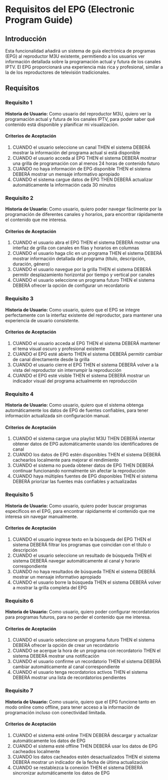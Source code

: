 # Requisitos del EPG (Electronic Program Guide)

## Introducción

Esta funcionalidad añadirá un sistema de guía electrónica de programas (EPG) al reproductor M3U existente, permitiendo a los usuarios ver información detallada sobre la programación actual y futura de los canales IPTV. El EPG proporcionará una experiencia más rica y profesional, similar a la de los reproductores de televisión tradicionales.

## Requisitos

### Requisito 1

**Historia de Usuario:** Como usuario del reproductor M3U, quiero ver la programación actual y futura de los canales IPTV, para poder saber qué contenido está disponible y planificar mi visualización.

#### Criterios de Aceptación

1. CUANDO el usuario seleccione un canal THEN el sistema DEBERÁ mostrar la información del programa actual si está disponible
2. CUANDO el usuario acceda al EPG THEN el sistema DEBERÁ mostrar una grilla de programación con al menos 24 horas de contenido futuro
3. CUANDO no haya información de EPG disponible THEN el sistema DEBERÁ mostrar un mensaje informativo apropiado
4. CUANDO el sistema cargue datos de EPG THEN DEBERÁ actualizar automáticamente la información cada 30 minutos

### Requisito 2

**Historia de Usuario:** Como usuario, quiero poder navegar fácilmente por la programación de diferentes canales y horarios, para encontrar rápidamente el contenido que me interesa.

#### Criterios de Aceptación

1. CUANDO el usuario abra el EPG THEN el sistema DEBERÁ mostrar una interfaz de grilla con canales en filas y horarios en columnas
2. CUANDO el usuario haga clic en un programa THEN el sistema DEBERÁ mostrar información detallada del programa (título, descripción, duración, género)
3. CUANDO el usuario navegue por la grilla THEN el sistema DEBERÁ permitir desplazamiento horizontal por tiempo y vertical por canales
4. CUANDO el usuario seleccione un programa futuro THEN el sistema DEBERÁ ofrecer la opción de configurar un recordatorio

### Requisito 3

**Historia de Usuario:** Como usuario, quiero que el EPG se integre perfectamente con la interfaz existente del reproductor, para mantener una experiencia de usuario consistente.

#### Criterios de Aceptación

1. CUANDO el usuario acceda al EPG THEN el sistema DEBERÁ mantener el tema visual oscuro y profesional existente
2. CUANDO el EPG esté abierto THEN el sistema DEBERÁ permitir cambiar de canal directamente desde la grilla
3. CUANDO el usuario cierre el EPG THEN el sistema DEBERÁ volver a la vista del reproductor sin interrumpir la reproducción
4. CUANDO el EPG esté visible THEN el sistema DEBERÁ mostrar un indicador visual del programa actualmente en reproducción

### Requisito 4

**Historia de Usuario:** Como usuario, quiero que el sistema obtenga automáticamente los datos de EPG de fuentes confiables, para tener información actualizada sin configuración manual.

#### Criterios de Aceptación

1. CUANDO el sistema cargue una playlist M3U THEN DEBERÁ intentar obtener datos de EPG automáticamente usando los identificadores de canal
2. CUANDO los datos de EPG estén disponibles THEN el sistema DEBERÁ cachearlos localmente para mejorar el rendimiento
3. CUANDO el sistema no pueda obtener datos de EPG THEN DEBERÁ continuar funcionando normalmente sin afectar la reproducción
4. CUANDO haya múltiples fuentes de EPG disponibles THEN el sistema DEBERÁ priorizar las fuentes más confiables y actualizadas

### Requisito 5

**Historia de Usuario:** Como usuario, quiero poder buscar programas específicos en el EPG, para encontrar rápidamente el contenido que me interesa sin navegar manualmente.

#### Criterios de Aceptación

1. CUANDO el usuario ingrese texto en la búsqueda del EPG THEN el sistema DEBERÁ filtrar los programas que coincidan con el título o descripción
2. CUANDO el usuario seleccione un resultado de búsqueda THEN el sistema DEBERÁ navegar automáticamente al canal y horario correspondiente
3. CUANDO no haya resultados de búsqueda THEN el sistema DEBERÁ mostrar un mensaje informativo apropiado
4. CUANDO el usuario borre la búsqueda THEN el sistema DEBERÁ volver a mostrar la grilla completa del EPG

### Requisito 6

**Historia de Usuario:** Como usuario, quiero poder configurar recordatorios para programas futuros, para no perder el contenido que me interesa.

#### Criterios de Aceptación

1. CUANDO el usuario seleccione un programa futuro THEN el sistema DEBERÁ ofrecer la opción de crear un recordatorio
2. CUANDO se acerque la hora de un programa con recordatorio THEN el sistema DEBERÁ mostrar una notificación
3. CUANDO el usuario confirme un recordatorio THEN el sistema DEBERÁ cambiar automáticamente al canal correspondiente
4. CUANDO el usuario tenga recordatorios activos THEN el sistema DEBERÁ mostrar una lista de recordatorios pendientes

### Requisito 7

**Historia de Usuario:** Como usuario, quiero que el EPG funcione tanto en modo online como offline, para tener acceso a la información de programación incluso con conectividad limitada.

#### Criterios de Aceptación

1. CUANDO el sistema esté online THEN DEBERÁ descargar y actualizar automáticamente los datos de EPG
2. CUANDO el sistema esté offline THEN DEBERÁ usar los datos de EPG cacheados localmente
3. CUANDO los datos cacheados estén desactualizados THEN el sistema DEBERÁ mostrar un indicador de la fecha de última actualización
4. CUANDO se restablezca la conexión THEN el sistema DEBERÁ sincronizar automáticamente los datos de EPG
